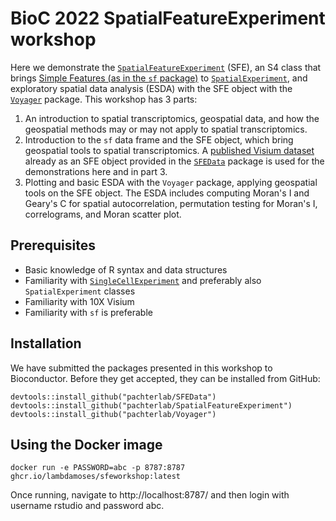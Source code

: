 # BioC 2022 SpatialFeatureExperiment workshop

Here we demonstrate the [`SpatialFeatureExperiment`](https://github.com/pachterlab/SpatialFeatureExperiment) (SFE), an S4 class that brings [Simple Features (as in the `sf` package)](https://r-spatial.github.io/sf/) to [`SpatialExperiment`](https://github.com/drighelli/SpatialExperiment), and exploratory spatial data analysis (ESDA) with the SFE object with the [`Voyager`](https://github.com/pachterlab/Voyager) package. This workshop has 3 parts:

1. An introduction to spatial transcriptomics, geospatial data, and how the geospatial methods may or may not apply to spatial transcriptomics.
2. Introduction to the `sf` data frame and the SFE object, which bring geospatial tools to spatial transcriptomics. A [published Visium dataset](https://doi.org/10.1038/s42003-021-02810-x) already as an SFE object provided in the [`SFEData`](https://github.com/pachterlab/SFEData) package is used for the demonstrations here and in part 3.
3. Plotting and basic ESDA with the `Voyager` package, applying geospatial tools on the SFE object. The ESDA includes computing Moran's I and Geary's C for spatial autocorrelation, permutation testing for Moran's I, correlograms, and Moran scatter plot.

## Prerequisites
* Basic knowledge of R syntax and data structures
* Familiarity with [`SingleCellExperiment`](https://bioconductor.org/packages/release/bioc/html/SingleCellExperiment.html) and preferably also `SpatialExperiment` classes
* Familiarity with 10X Visium
* Familiarity with `sf` is preferable

## Installation
We have submitted the packages presented in this workshop to Bioconductor. Before they get accepted, they can be installed from GitHub:

```
devtools::install_github("pachterlab/SFEData")
devtools::install_github("pachterlab/SpatialFeatureExperiment")
devtools::install_github("pachterlab/Voyager")
```

## Using the Docker image
```
docker run -e PASSWORD=abc -p 8787:8787 ghcr.io/lambdamoses/sfeworkshop:latest
```

Once running, navigate to http://localhost:8787/ and then login with username rstudio and password abc.
